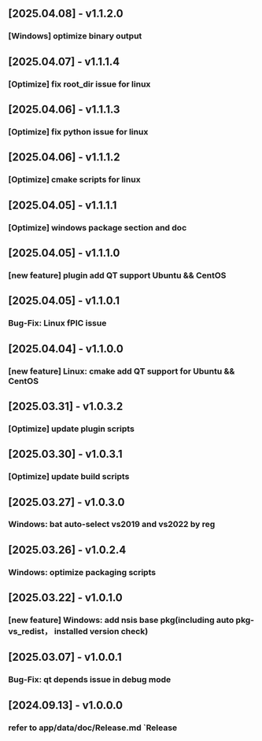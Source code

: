 
## [2025.04.08] - v1.1.2.0
### [Windows] optimize binary output

## [2025.04.07] - v1.1.1.4
### [Optimize] fix root_dir issue for linux

## [2025.04.06] - v1.1.1.3
### [Optimize] fix python issue for linux

## [2025.04.06] - v1.1.1.2
### [Optimize] cmake scripts for linux

## [2025.04.05] - v1.1.1.1
### [Optimize] windows package section and doc

## [2025.04.05] - v1.1.1.0
### [new feature] plugin add QT support Ubuntu && CentOS

## [2025.04.05] - v1.1.0.1
### Bug-Fix: Linux fPIC issue

## [2025.04.04] - v1.1.0.0
### [new feature] Linux: cmake add QT support for Ubuntu && CentOS

## [2025.03.31] - v1.0.3.2
### [Optimize] update plugin scripts

## [2025.03.30] - v1.0.3.1
### [Optimize] update build scripts

## [2025.03.27] - v1.0.3.0
### Windows: bat auto-select vs2019 and vs2022 by reg

## [2025.03.26] - v1.0.2.4
### Windows: optimize packaging scripts

## [2025.03.22] - v1.0.1.0
### [new feature] Windows: add nsis base pkg(including auto pkg-vs_redist， installed version check) 

## [2025.03.07] - v1.0.0.1
### Bug-Fix: qt depends issue in debug mode 

## [2024.09.13] - v1.0.0.0
### refer to app/data/doc/Release.md `Release 